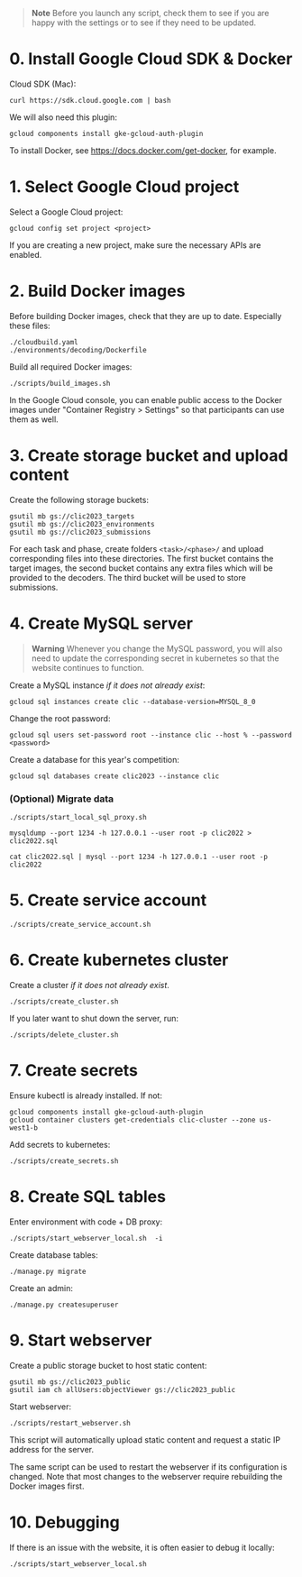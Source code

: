 > **Note**
> Before you launch any script, check them to see if you are happy with the
> settings or to see if they need to be updated.

# 0. Install Google Cloud SDK & Docker

Cloud SDK (Mac):

	curl https://sdk.cloud.google.com | bash

We will also need this plugin:

	gcloud components install gke-gcloud-auth-plugin

To install Docker, see https://docs.docker.com/get-docker, for example.

# 1. Select Google Cloud project

Select a Google Cloud project:

	gcloud config set project <project>

If you are creating a new project, make sure the necessary APIs are enabled.

# 2. Build Docker images

Before building Docker images, check that they are up to date. Especially these files:

	./cloudbuild.yaml
	./environments/decoding/Dockerfile

Build all required Docker images:

	./scripts/build_images.sh

In the Google Cloud console, you can enable public access to the Docker images under
"Container Registry > Settings" so that participants can use them as well.

# 3. Create storage bucket and upload content

Create the following storage buckets:

	gsutil mb gs://clic2023_targets
	gsutil mb gs://clic2023_environments
	gsutil mb gs://clic2023_submissions

For each task and phase, create folders `<task>/<phase>/` and upload corresponding files into these
directories. The first bucket contains the target images, the second bucket contains any extra files
which will be provided to the decoders. The third bucket will be used to store submissions.

# 4. Create MySQL server

> **Warning**
> Whenever you change the MySQL password, you will also need to update the corresponding secret
> in kubernetes so that the website continues to function.

Create a MySQL instance _if it does not already exist_:

	gcloud sql instances create clic --database-version=MYSQL_8_0

 Change the root password:

	gcloud sql users set-password root --instance clic --host % --password <password>

Create a database for this year's competition:

	gcloud sql databases create clic2023 --instance clic

### (Optional) Migrate data

	./scripts/start_local_sql_proxy.sh

	mysqldump --port 1234 -h 127.0.0.1 --user root -p clic2022 > clic2022.sql

	cat clic2022.sql | mysql --port 1234 -h 127.0.0.1 --user root -p clic2022


# 5. Create service account

	./scripts/create_service_account.sh


# 6. Create kubernetes cluster

Create a cluster _if it does not already exist_.

	./scripts/create_cluster.sh

If you later want to shut down the server, run:

	./scripts/delete_cluster.sh


# 7. Create secrets

Ensure kubectl is already installed. If not:

 	gcloud components install gke-gcloud-auth-plugin
  	gcloud container clusters get-credentials clic-cluster --zone us-west1-b

Add secrets to kubernetes:

	./scripts/create_secrets.sh


# 8. Create SQL tables

Enter environment with code + DB proxy:

	./scripts/start_webserver_local.sh  -i

Create database tables:

	./manage.py migrate

Create an admin:

	./manage.py createsuperuser


# 9. Start webserver

Create a public storage bucket to host static content:

	gsutil mb gs://clic2023_public
	gsutil iam ch allUsers:objectViewer gs://clic2023_public

Start webserver:

	./scripts/restart_webserver.sh

This script will automatically upload static content and request a static IP address
for the server.

The same script can be used to restart the webserver if its configuration is changed.
Note that most changes to the webserver require rebuilding the Docker images first.

# 10. Debugging

If there is an issue with the website, it is often easier to debug it locally:

	./scripts/start_webserver_local.sh
